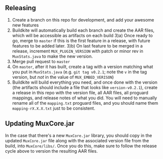 ## Releasing

1) Create a branch on this repo for development, and add your awesome new features
2) Buildkite will automatically build each branch and create the AAR files, which
will be accessible as artifacts on each build
3)a) Once ready to go, merge to `master` if this is the first feature in a release,
with future features to be added later.
3)b) On last feature to be merged in a release, increment `MUX_PLUGIN_VERSION` with
patch or minor rev in `MuxStats.java` to make the new version.
4) Merge pull request to `master`
5) On `master`, after it has built, create a tag with a version matching what you
put in `MuxStats.java` (e.g. `git tag v0.2.1`; note the `v` in the tag version, but
_not_ in the value of `MUX_EMBED_VERISON`)
6) Buildkite will build everything you need, and once done with the version (the
artifacts should include a file that looks like `version-v0.2.1`), create a release
in this repo with the version file, all AAR files, all proguard mappings, and release
notes of what you did. You will need to manually rename all of the `mapping.txt`
proguard files, and you should name them `mapping-rX.X.X.txt` just to be consistent.

## Updating MuxCore.jar

In the case that there's a new `MuxCore.jar` library, you should copy in the updated
`MuxCore.jar` file along with the associated version file from the build, into
`MuxCore/libs/`. Once you do this, make sure to follow the release cycle above to
version the resulting AAR files.
